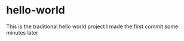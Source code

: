 # hello-world
This is the traditional hello world project
I made the first commit some minutes later
